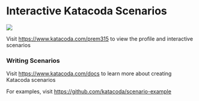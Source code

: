 # Interactive Katacoda Scenarios

[![](http://shields.katacoda.com/katacoda/prem315/count.svg)](https://www.katacoda.com/prem315 "Get your profile on Katacoda.com")

Visit https://www.katacoda.com/prem315 to view the profile and interactive scenarios

### Writing Scenarios
Visit https://www.katacoda.com/docs to learn more about creating Katacoda scenarios

For examples, visit https://github.com/katacoda/scenario-example

